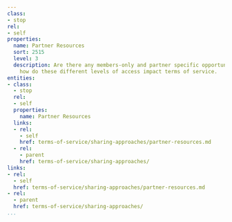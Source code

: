```yaml
---
class:
- stop
rel:
- self
properties:
  name: Partner Resources
  sort: 2515
  level: 3
  description: Are there any members-only and partner specific opportunities, and
    how do these different levels of access impact terms of service.
entities:
- class:
  - stop
  rel:
  - self
  properties:
    name: Partner Resources
  links:
  - rel:
    - self
    href: terms-of-service/sharing-approaches/partner-resources.md
  - rel:
    - parent
    href: terms-of-service/sharing-approaches/
links:
- rel:
  - self
  href: terms-of-service/sharing-approaches/partner-resources.md
- rel:
  - parent
  href: terms-of-service/sharing-approaches/
...
```

